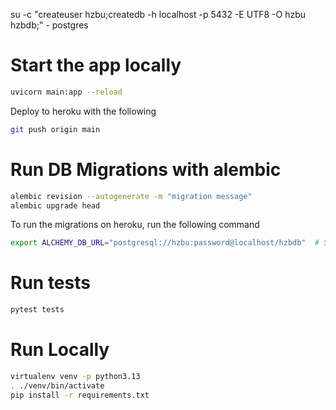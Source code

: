 su -c "createuser hzbu;createdb -h localhost -p 5432 -E UTF8 -O hzbu hzbdb;" - postgres


# Start the app locally 

```bash
uvicorn main:app --reload  
```

Deploy to heroku with the following

```bash
git push origin main
```

# Run DB Migrations with alembic

```bash
alembic revision --autogenerate -m "migration message"
alembic upgrade head
```

To run the migrations on heroku, run the following command

```bash
export ALCHEMY_DB_URL="postgresql://hzbu:password@localhost/hzbdb"  # Set the database url
```

# Run tests

```bash
pytest tests
```

# Run Locally 

```bash
virtualenv venv -p python3.13
. ./venv/bin/activate
pip install -r requirements.txt
```
 